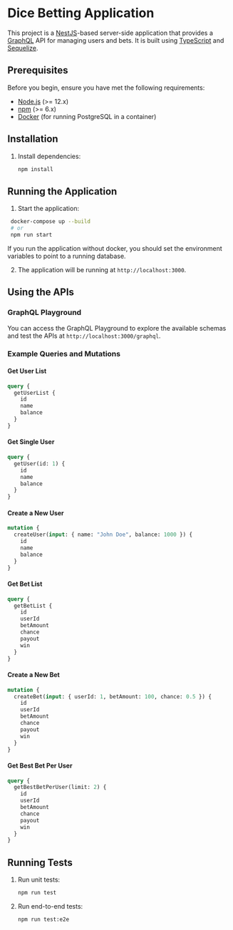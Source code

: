 # Dice Betting Application

This project is a [NestJS](https://nestjs.com/)-based server-side application that provides a [GraphQL](https://graphql.org/) API for managing users and bets. It is built using [TypeScript](https://www.typescriptlang.org/) and [Sequelize](https://sequelize.org/).

## Prerequisites

Before you begin, ensure you have met the following requirements:

- [Node.js](https://nodejs.org/) (>= 12.x)
- [npm](https://www.npmjs.com/) (>= 6.x)
- [Docker](https://www.docker.com/) (for running PostgreSQL in a container)

## Installation

1. Install dependencies:

   ```bash
   npm install
   ```

## Running the Application

1. Start the application:

```bash
 docker-compose up --build
 # or
 npm run start
```

If you run the application without docker, you should set the environment variables to point to a running database.

2. The application will be running at `http://localhost:3000`.

## Using the APIs

### GraphQL Playground

You can access the GraphQL Playground to explore the available schemas and test the APIs at `http://localhost:3000/graphql`.

### Example Queries and Mutations

#### Get User List

```graphql
query {
  getUserList {
    id
    name
    balance
  }
}
```

#### Get Single User

```graphql
query {
  getUser(id: 1) {
    id
    name
    balance
  }
}
```

#### Create a New User

```graphql
mutation {
  createUser(input: { name: "John Doe", balance: 1000 }) {
    id
    name
    balance
  }
}
```

#### Get Bet List

```graphql
query {
  getBetList {
    id
    userId
    betAmount
    chance
    payout
    win
  }
}
```

#### Create a New Bet

```graphql
mutation {
  createBet(input: { userId: 1, betAmount: 100, chance: 0.5 }) {
    id
    userId
    betAmount
    chance
    payout
    win
  }
}
```

#### Get Best Bet Per User

```graphql
query {
  getBestBetPerUser(limit: 2) {
    id
    userId
    betAmount
    chance
    payout
    win
  }
}
```

## Running Tests

1. Run unit tests:

   ```bash
   npm run test
   ```

2. Run end-to-end tests:

   ```bash
   npm run test:e2e
   ```

